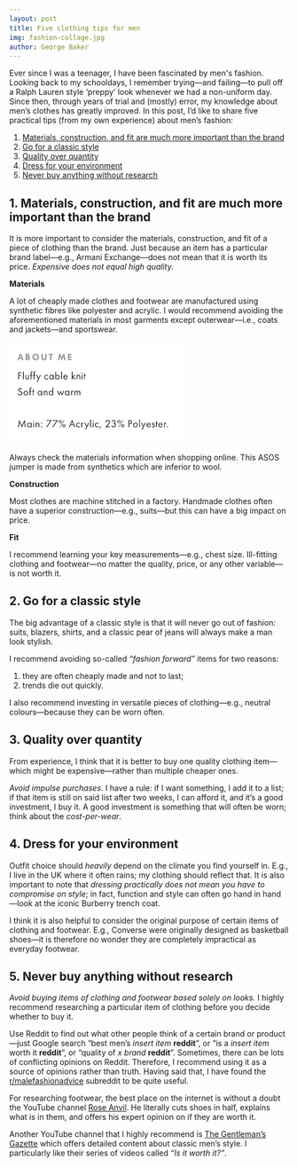 ```yaml
---
layout: post 
title: Five clothing tips for men
img: fashion-collage.jpg
author: George Baker
---
```


Ever since I was a teenager, I have been fascinated by men's fashion. Looking back to my schooldays, I
remember trying—and failing—to pull off a Ralph Lauren style ‘preppy’ look whenever we had a non-uniform day. Since
then, through years of trial and (mostly) error, my knowledge about men’s clothes has greatly improved. In this post,
I’d like to share five practical tips (from my own experience) about men’s fashion:

1. [Materials, construction, and fit are much more important than the brand](#1-materials-construction-and-fit-are-much-more-important-than-the-brand)
2. [Go for a classic style](#2-go-for-a-classic-style)
3. [Quality over quantity](#3-quality-over-quantity)
4. [Dress for your environment](#4-dress-for-your-environment)
5. [Never buy anything without research](#5-never-buy-anything-without-research)

## 1. Materials, construction, and fit are much more important than the brand
It is more important to consider the materials, construction, and fit of a piece of clothing than the brand. Just
because an item has a particular brand label—e.g., Armani Exchange—does not mean that it is worth its price.
*Expensive does not equal high quality.*

**Materials**

A lot of cheaply made clothes and footwear are manufactured using synthetic fibres like polyester and acrylic. I would
recommend avoiding the aforementioned materials in most garments except outerwear—i.e., coats and 
jackets—and sportswear.

![Materials info](/assets/img/materials-info.jpeg)
<figcaption class="figure-caption mb-3">Always check the materials information when shopping online. This ASOS jumper
is made from synthetics which are inferior to wool.</figcaption>

**Construction**

Most clothes are machine stitched in a factory. Handmade clothes often have a superior construction—e.g., suits—but this
can have a big impact on price.

**Fit**

I recommend learning your key measurements—e.g., chest size. Ill-fitting clothing and footwear—no matter the quality,
price, or any other variable—is not worth it.

## 2. Go for a classic style
The big advantage of a classic style is that it will never go out of fashion: suits, blazers, shirts, and 
a classic pear of jeans will always make a man look stylish.

I recommend avoiding so-called *“fashion forward”* items for two reasons:

1. they are often cheaply made and not to last;
2. trends die out quickly.

I also recommend investing in versatile pieces of clothing—e.g., neutral colours—because they can be worn often.

## 3. Quality over quantity
From experience, I think that it is better to buy one quality clothing item—which might be expensive—rather than
multiple cheaper ones.

*Avoid impulse purchases*. I have a rule: if I want something, I add it to a list; if that item is
still on said list after two weeks, I can afford it, and it’s a good investment, I buy it. A good investment is 
something that will often be worn; think about the *cost-per-wear*.

## 4. Dress for your environment
Outfit choice should *heavily* depend on the climate you find yourself in. E.g., I live in the UK where it often 
rains; my clothing should reflect that. It is also important to note that *dressing practically does not mean you have
to compromise on style*; in fact, function and style can often go hand in hand—look at the iconic Burberry trench coat.

I think it is also helpful to consider the original purpose of certain items of clothing and footwear. E.g., Converse were originally designed as basketball shoes—it is therefore no wonder they are completely impractical as everyday footwear.

## 5. Never buy anything without research
*Avoid buying items of clothing and footwear based solely on looks.* I highly recommend researching a particular item
of clothing before you decide whether to buy it.

Use Reddit to find out what other people think of a certain brand or product—just Google search “best men’s
*insert item* **reddit**”, or “is a *insert item* worth it **reddit**”, or “quality of *x brand* **reddit**”. 
Sometimes, there can be lots of conflicting opinions on Reddit. Therefore, I recommend using it as a source of opinions
rather than truth. Having said that, I have found the [r/malefashionadvice](https://www.reddit.com/r/malefashionadvice) 
subreddit to be quite useful.

For researching footwear, the best place on the internet is without a doubt the YouTube channel 
[Rose Anvil](https://www.youtube.com/c/RoseAnvil). He literally cuts shoes in half, explains what is in them, and 
offers his expert opinion on if they are worth it.

Another YouTube channel that I highly recommend is [The Gentleman’s Gazette](https://www.youtube.com/c/Gentlemansgazette)
which offers detailed content about classic men’s style. I particularly like their series of videos called 
*“Is it worth it?”*. 

